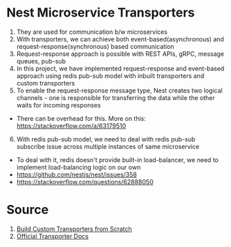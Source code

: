 # Nest Microservice Transporters
1. They are used for communication b/w microservices
2. With transporters, we can achieve both event-based(asynchronous) and request-response(synchronous) based communication
3. Request-response approach is possible with REST APIs, gRPC, message queues, pub-sub
4. In this project, we have implemented request-response and event-based approach using redis pub-sub model with inbuilt transporters and custom transporters
5. To enable the request-response message type, Nest creates two logical channels - one is responsible for transferring the data while the other waits for incoming responses
  - There can be overhead for this. More on this: https://stackoverflow.com/a/63179510
6. With redis pub-sub model, we need to deal with redis pub-sub subscribe issue across multiple instances of same microservice
  - To deal with it, redis doesn't provide built-in load-balancer, we need to implement load-balancing logic on our own
  - https://github.com/nestjs/nest/issues/358
  - https://stackoverflow.com/questions/62888050

# Source
1. [Build Custom Transporters from Scratch](https://dev.to/nestjs/integrate-nestjs-with-external-services-using-microservice-transporters-part-1-p3)
2. [Official Transporter Docs](https://docs.nestjs.com/microservices/basics)